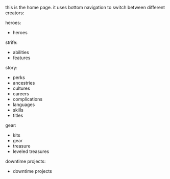 this is the home page. it uses bottom navigation to switch between different creators:

heroes:
- heroes 

strife:
- abilities 
- features

story:
- perks 
- ancestries 
- cultures
- careers
- complications
- languages
- skills
- titles

gear:
- kits
- gear
- treasure
- leveled treasures

downtime projects:
- downtime projects